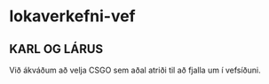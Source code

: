 # lokaverkefni-vef
## KARL OG LÁRUS

Við ákváðum að velja CSGO sem aðal atriði til að fjalla um í vefsíðuni.
